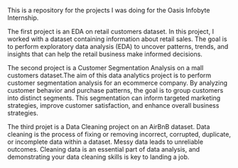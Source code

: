 This is a repository for the projects I was doing for the Oasis Infobyte Internship. 

The first project is an EDA on retail customers dataset.  In this project, I worked with a dataset containing information about retail sales. The goal is
to perform exploratory data analysis (EDA) to uncover patterns, trends, and insights that can help the retail business make informed decisions.

The second project is a Customer Segmentation Analysis on a mall customers dataset.The aim of this data analytics project is to perform customer segmentation analysis for an ecommerce company. By analyzing customer behavior and purchase patterns, the goal is to
group customers into distinct segments. This segmentation can inform targeted marketing strategies, improve customer satisfaction, and enhance overall business strategies.

The third projet is a Data Cleaning project on an AirBnB dataset. Data cleaning is the process of fixing or removing incorrect, corrupted, duplicate, or incomplete
data within a dataset. Messy data leads to unreliable outcomes. Cleaning data is an essential part of data analysis, and demonstrating your data cleaning skills is key to landing a job.
